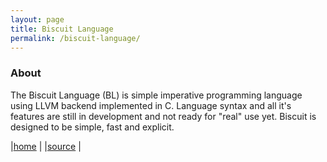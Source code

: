 ```yaml
---
layout: page
title: Biscuit Language
permalink: /biscuit-language/
---
```

### About
The Biscuit Language (BL) is simple imperative programming language using LLVM backend implemented in C. Language syntax and all it's features are still in development and not ready for "real" use yet. Biscuit is designed to be simple, fast and explicit. 

|[home](http://biscuitlang.org)     |
|[source](https://github.com/travisdoor/bl) |


